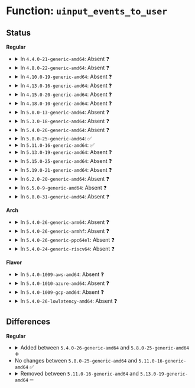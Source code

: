 # Function: <code>uinput_events_to_user</code>

## Status
<b>Regular</b>
<ul>
<li>
<details>
<summary>In <code>4.4.0-21-generic-amd64</code>: Absent ❓</summary>

```json
{
  "name": "uinput_events_to_user",
  "collision_type": "Unique Static",
  "inline_type": "Full",
  "funcs": [
    {
      "addr": 18446744071585606684,
      "name": "uinput_events_to_user",
      "external": false,
      "loc": "drivers/input/misc/uinput.c:502",
      "file": "drivers/input/misc/uinput.c",
      "inline": "not declared, inlined",
      "caller_inline": [
        "drivers/input/misc/uinput.c:uinput_read"
      ],
      "caller_func": []
    }
  ],
  "symbols": []
}
```
</details>
</li>
<li>
<details>
<summary>In <code>4.8.0-22-generic-amd64</code>: Absent ❓</summary>

```json
{
  "name": "uinput_events_to_user",
  "collision_type": "Unique Static",
  "inline_type": "Full",
  "funcs": [
    {
      "addr": 18446744071586001933,
      "name": "uinput_events_to_user",
      "external": false,
      "loc": "drivers/input/misc/uinput.c:580",
      "file": "drivers/input/misc/uinput.c",
      "inline": "not declared, inlined",
      "caller_inline": [
        "drivers/input/misc/uinput.c:uinput_read"
      ],
      "caller_func": []
    }
  ],
  "symbols": []
}
```
</details>
</li>
<li>
<details>
<summary>In <code>4.10.0-19-generic-amd64</code>: Absent ❓</summary>

```json
{
  "name": "uinput_events_to_user",
  "collision_type": "Unique Static",
  "inline_type": "Full",
  "funcs": [
    {
      "addr": 18446744071586197877,
      "name": "uinput_events_to_user",
      "external": false,
      "loc": "drivers/input/misc/uinput.c:588",
      "file": "drivers/input/misc/uinput.c",
      "inline": "not declared, inlined",
      "caller_inline": [
        "drivers/input/misc/uinput.c:uinput_read"
      ],
      "caller_func": []
    }
  ],
  "symbols": []
}
```
</details>
</li>
<li>
<details>
<summary>In <code>4.13.0-16-generic-amd64</code>: Absent ❓</summary>

```json
{
  "name": "uinput_events_to_user",
  "collision_type": "Unique Static",
  "inline_type": "Full",
  "funcs": [
    {
      "addr": 18446744071586285899,
      "name": "uinput_events_to_user",
      "external": false,
      "loc": "drivers/input/misc/uinput.c:589",
      "file": "drivers/input/misc/uinput.c",
      "inline": "not declared, inlined",
      "caller_inline": [
        "drivers/input/misc/uinput.c:uinput_read"
      ],
      "caller_func": []
    }
  ],
  "symbols": []
}
```
</details>
</li>
<li>
<details>
<summary>In <code>4.15.0-20-generic-amd64</code>: Absent ❓</summary>

```json
{
  "name": "uinput_events_to_user",
  "collision_type": "Unique Static",
  "inline_type": "Full",
  "funcs": [
    {
      "addr": 18446744071586749369,
      "name": "uinput_events_to_user",
      "external": false,
      "loc": "drivers/input/misc/uinput.c:644",
      "file": "drivers/input/misc/uinput.c",
      "inline": "not declared, inlined",
      "caller_inline": [
        "drivers/input/misc/uinput.c:uinput_read"
      ],
      "caller_func": []
    }
  ],
  "symbols": []
}
```
</details>
</li>
<li>
<details>
<summary>In <code>4.18.0-10-generic-amd64</code>: Absent ❓</summary>

```json
{
  "name": "uinput_events_to_user",
  "collision_type": "Unique Static",
  "inline_type": "Full",
  "funcs": [
    {
      "addr": 0,
      "name": "uinput_events_to_user",
      "external": false,
      "loc": "drivers/input/misc/uinput.c:647",
      "file": "drivers/input/misc/uinput.c",
      "inline": "not declared, inlined",
      "caller_inline": [
        "drivers/input/misc/uinput.c:uinput_read"
      ],
      "caller_func": []
    }
  ],
  "symbols": []
}
```
</details>
</li>
<li>
<details>
<summary>In <code>5.0.0-13-generic-amd64</code>: Absent ❓</summary>

```json
{
  "name": "uinput_events_to_user",
  "collision_type": "Unique Static",
  "inline_type": "Full",
  "funcs": [
    {
      "addr": 0,
      "name": "uinput_events_to_user",
      "external": false,
      "loc": "drivers/input/misc/uinput.c:649",
      "file": "drivers/input/misc/uinput.c",
      "inline": "not declared, inlined",
      "caller_inline": [
        "drivers/input/misc/uinput.c:uinput_read"
      ],
      "caller_func": []
    }
  ],
  "symbols": []
}
```
</details>
</li>
<li>
<details>
<summary>In <code>5.3.0-18-generic-amd64</code>: Absent ❓</summary>

```json
{
  "name": "uinput_events_to_user",
  "collision_type": "Unique Static",
  "inline_type": "Full",
  "funcs": [
    {
      "addr": 0,
      "name": "uinput_events_to_user",
      "external": false,
      "loc": "drivers/input/misc/uinput.c:636",
      "file": "drivers/input/misc/uinput.c",
      "inline": "not declared, inlined",
      "caller_inline": [
        "drivers/input/misc/uinput.c:uinput_read"
      ],
      "caller_func": []
    }
  ],
  "symbols": []
}
```
</details>
</li>
<li>
<details>
<summary>In <code>5.4.0-26-generic-amd64</code>: Absent ❓</summary>

```json
{
  "name": "uinput_events_to_user",
  "collision_type": "Unique Static",
  "inline_type": "Full",
  "funcs": [
    {
      "addr": 0,
      "name": "uinput_events_to_user",
      "external": false,
      "loc": "drivers/input/misc/uinput.c:639",
      "file": "drivers/input/misc/uinput.c",
      "inline": "not declared, inlined",
      "caller_inline": [
        "drivers/input/misc/uinput.c:uinput_read"
      ],
      "caller_func": []
    }
  ],
  "symbols": []
}
```
</details>
</li>
<li>
<details>
<summary>In <code>5.8.0-25-generic-amd64</code>: ✅</summary>

```c
ssize_t uinput_events_to_user(struct uinput_device * udev, char * buffer, size_t count)
```

```json
{
  "name": "uinput_events_to_user",
  "collision_type": "Unique Static",
  "inline_type": "No",
  "funcs": [
    {
      "addr": 18446744071588508272,
      "name": "uinput_events_to_user",
      "external": false,
      "loc": "drivers/input/misc/uinput.c:639",
      "file": "drivers/input/misc/uinput.c",
      "inline": "seen, unknown",
      "caller_inline": [],
      "caller_func": [
        "drivers/input/misc/uinput.c:uinput_read"
      ]
    }
  ],
  "symbols": [
    {
      "addr": 18446744071588508272,
      "name": "uinput_events_to_user",
      "section": ".text",
      "bind": "STB_LOCAL",
      "size": 386
    }
  ]
}
```
</details>
</li>
<li>
<details>
<summary>In <code>5.11.0-16-generic-amd64</code>: ✅</summary>

```c
ssize_t uinput_events_to_user(struct uinput_device * udev, char * buffer, size_t count)
```

```json
{
  "name": "uinput_events_to_user",
  "collision_type": "Unique Static",
  "inline_type": "No",
  "funcs": [
    {
      "addr": 18446744071588533856,
      "name": "uinput_events_to_user",
      "external": false,
      "loc": "drivers/input/misc/uinput.c:639",
      "file": "drivers/input/misc/uinput.c",
      "inline": "seen, unknown",
      "caller_inline": [],
      "caller_func": [
        "drivers/input/misc/uinput.c:uinput_read"
      ]
    }
  ],
  "symbols": [
    {
      "addr": 18446744071588533856,
      "name": "uinput_events_to_user",
      "section": ".text",
      "bind": "STB_LOCAL",
      "size": 386
    }
  ]
}
```
</details>
</li>
<li>
<details>
<summary>In <code>5.13.0-19-generic-amd64</code>: Absent ❓</summary>

```json
{
  "name": "uinput_events_to_user",
  "collision_type": "Unique Static",
  "inline_type": "Full",
  "funcs": [
    {
      "addr": 0,
      "name": "uinput_events_to_user",
      "external": false,
      "loc": "drivers/input/misc/uinput.c:639",
      "file": "drivers/input/misc/uinput.c",
      "inline": "not declared, inlined",
      "caller_inline": [
        "drivers/input/misc/uinput.c:uinput_read"
      ],
      "caller_func": []
    }
  ],
  "symbols": []
}
```
</details>
</li>
<li>
<details>
<summary>In <code>5.15.0-25-generic-amd64</code>: Absent ❓</summary>

```json
{
  "name": "uinput_events_to_user",
  "collision_type": "Unique Static",
  "inline_type": "Full",
  "funcs": [
    {
      "addr": 0,
      "name": "uinput_events_to_user",
      "external": false,
      "loc": "drivers/input/misc/uinput.c:639",
      "file": "drivers/input/misc/uinput.c",
      "inline": "not declared, inlined",
      "caller_inline": [
        "drivers/input/misc/uinput.c:uinput_read"
      ],
      "caller_func": []
    }
  ],
  "symbols": []
}
```
</details>
</li>
<li>
<details>
<summary>In <code>5.19.0-21-generic-amd64</code>: Absent ❓</summary>

```json
{
  "name": "uinput_events_to_user",
  "collision_type": "Unique Static",
  "inline_type": "Full",
  "funcs": [
    {
      "addr": 18446744071590526049,
      "name": "uinput_events_to_user",
      "external": false,
      "loc": "drivers/input/misc/uinput.c:639",
      "file": "drivers/input/misc/uinput.c",
      "inline": "not declared, inlined",
      "caller_inline": [
        "drivers/input/misc/uinput.c:uinput_read"
      ],
      "caller_func": []
    }
  ],
  "symbols": []
}
```
</details>
</li>
<li>
<details>
<summary>In <code>6.2.0-20-generic-amd64</code>: Absent ❓</summary>

```json
{
  "name": "uinput_events_to_user",
  "collision_type": "Unique Static",
  "inline_type": "Full",
  "funcs": [
    {
      "addr": 18446744071592177393,
      "name": "uinput_events_to_user",
      "external": false,
      "loc": "drivers/input/misc/uinput.c:639",
      "file": "drivers/input/misc/uinput.c",
      "inline": "not declared, inlined",
      "caller_inline": [
        "drivers/input/misc/uinput.c:uinput_read"
      ],
      "caller_func": []
    }
  ],
  "symbols": []
}
```
</details>
</li>
<li>
<details>
<summary>In <code>6.5.0-9-generic-amd64</code>: Absent ❓</summary>

```json
{
  "name": "uinput_events_to_user",
  "collision_type": "Unique Static",
  "inline_type": "Full",
  "funcs": [
    {
      "addr": 18446744071592600977,
      "name": "uinput_events_to_user",
      "external": false,
      "loc": "drivers/input/misc/uinput.c:673",
      "file": "drivers/input/misc/uinput.c",
      "inline": "not declared, inlined",
      "caller_inline": [
        "drivers/input/misc/uinput.c:uinput_read"
      ],
      "caller_func": []
    }
  ],
  "symbols": []
}
```
</details>
</li>
<li>
<details>
<summary>In <code>6.8.0-31-generic-amd64</code>: Absent ❓</summary>

```json
{
  "name": "uinput_events_to_user",
  "collision_type": "Unique Static",
  "inline_type": "Full",
  "funcs": [
    {
      "addr": 18446744071593345681,
      "name": "uinput_events_to_user",
      "external": false,
      "loc": "drivers/input/misc/uinput.c:673",
      "file": "drivers/input/misc/uinput.c",
      "inline": "not declared, inlined",
      "caller_inline": [
        "drivers/input/misc/uinput.c:uinput_read"
      ],
      "caller_func": []
    }
  ],
  "symbols": []
}
```
</details>
</li>
</ul>
<b>Arch</b>
<ul>
<li>
<details>
<summary>In <code>5.4.0-26-generic-arm64</code>: Absent ❓</summary>

```json
{
  "name": "uinput_events_to_user",
  "collision_type": "Unique Static",
  "inline_type": "Full",
  "funcs": [
    {
      "addr": 0,
      "name": "uinput_events_to_user",
      "external": false,
      "loc": "drivers/input/misc/uinput.c:639",
      "file": "drivers/input/misc/uinput.c",
      "inline": "not declared, inlined",
      "caller_inline": [
        "drivers/input/misc/uinput.c:uinput_read"
      ],
      "caller_func": []
    }
  ],
  "symbols": []
}
```
</details>
</li>
<li>
<details>
<summary>In <code>5.4.0-26-generic-armhf</code>: Absent ❓</summary>

```json
{
  "name": "uinput_events_to_user",
  "collision_type": "Unique Static",
  "inline_type": "Full",
  "funcs": [
    {
      "addr": 0,
      "name": "uinput_events_to_user",
      "external": false,
      "loc": "drivers/input/misc/uinput.c:639",
      "file": "drivers/input/misc/uinput.c",
      "inline": "not declared, inlined",
      "caller_inline": [
        "drivers/input/misc/uinput.c:uinput_read"
      ],
      "caller_func": []
    }
  ],
  "symbols": []
}
```
</details>
</li>
<li>
<details>
<summary>In <code>5.4.0-26-generic-ppc64el</code>: Absent ❓</summary>

```json
{
  "name": "uinput_events_to_user",
  "collision_type": "Unique Static",
  "inline_type": "Full",
  "funcs": [
    {
      "addr": 0,
      "name": "uinput_events_to_user",
      "external": false,
      "loc": "drivers/input/misc/uinput.c:639",
      "file": "drivers/input/misc/uinput.c",
      "inline": "not declared, inlined",
      "caller_inline": [
        "drivers/input/misc/uinput.c:uinput_read"
      ],
      "caller_func": []
    }
  ],
  "symbols": []
}
```
</details>
</li>
<li>
<details>
<summary>In <code>5.4.0-24-generic-riscv64</code>: Absent ❓</summary>

```json
{
  "name": "uinput_events_to_user",
  "collision_type": "Unique Static",
  "inline_type": "Full",
  "funcs": [
    {
      "addr": 18446743936277619302,
      "name": "uinput_events_to_user",
      "external": false,
      "loc": "drivers/input/misc/uinput.c:639",
      "file": "drivers/input/misc/uinput.c",
      "inline": "not declared, inlined",
      "caller_inline": [
        "drivers/input/misc/uinput.c:uinput_read"
      ],
      "caller_func": []
    }
  ],
  "symbols": []
}
```
</details>
</li>
</ul>
<b>Flavor</b>
<ul>
<li>
<details>
<summary>In <code>5.4.0-1009-aws-amd64</code>: Absent ❓</summary>

```json
{
  "name": "uinput_events_to_user",
  "collision_type": "Unique Static",
  "inline_type": "Full",
  "funcs": [
    {
      "addr": 0,
      "name": "uinput_events_to_user",
      "external": false,
      "loc": "drivers/input/misc/uinput.c:639",
      "file": "drivers/input/misc/uinput.c",
      "inline": "not declared, inlined",
      "caller_inline": [
        "drivers/input/misc/uinput.c:uinput_read"
      ],
      "caller_func": []
    }
  ],
  "symbols": []
}
```
</details>
</li>
<li>
<details>
<summary>In <code>5.4.0-1010-azure-amd64</code>: Absent ❓</summary>

```json
{
  "name": "uinput_events_to_user",
  "collision_type": "Unique Static",
  "inline_type": "Full",
  "funcs": [
    {
      "addr": 0,
      "name": "uinput_events_to_user",
      "external": false,
      "loc": "drivers/input/misc/uinput.c:639",
      "file": "drivers/input/misc/uinput.c",
      "inline": "not declared, inlined",
      "caller_inline": [
        "drivers/input/misc/uinput.c:uinput_read"
      ],
      "caller_func": []
    }
  ],
  "symbols": []
}
```
</details>
</li>
<li>
<details>
<summary>In <code>5.4.0-1009-gcp-amd64</code>: Absent ❓</summary>

```json
{
  "name": "uinput_events_to_user",
  "collision_type": "Unique Static",
  "inline_type": "Full",
  "funcs": [
    {
      "addr": 0,
      "name": "uinput_events_to_user",
      "external": false,
      "loc": "drivers/input/misc/uinput.c:639",
      "file": "drivers/input/misc/uinput.c",
      "inline": "not declared, inlined",
      "caller_inline": [
        "drivers/input/misc/uinput.c:uinput_read"
      ],
      "caller_func": []
    }
  ],
  "symbols": []
}
```
</details>
</li>
<li>
<details>
<summary>In <code>5.4.0-26-lowlatency-amd64</code>: Absent ❓</summary>

```json
{
  "name": "uinput_events_to_user",
  "collision_type": "Unique Static",
  "inline_type": "Full",
  "funcs": [
    {
      "addr": 0,
      "name": "uinput_events_to_user",
      "external": false,
      "loc": "drivers/input/misc/uinput.c:639",
      "file": "drivers/input/misc/uinput.c",
      "inline": "not declared, inlined",
      "caller_inline": [
        "drivers/input/misc/uinput.c:uinput_read"
      ],
      "caller_func": []
    }
  ],
  "symbols": []
}
```
</details>
</li>
</ul>

## Differences
<b>Regular</b>
<ul>
<li>
<details>
<summary>Added between <code>5.4.0-26-generic-amd64</code> and <code>5.8.0-25-generic-amd64</code> ➕</summary>

```c
ssize_t uinput_events_to_user(struct uinput_device * udev, char * buffer, size_t count)
```
</details>
</li>
<li>
No changes between <code>5.8.0-25-generic-amd64</code> and <code>5.11.0-16-generic-amd64</code> ✅
</li>
<li>
<details>
<summary>Removed between <code>5.11.0-16-generic-amd64</code> and <code>5.13.0-19-generic-amd64</code> ➖</summary>

```c
ssize_t uinput_events_to_user(struct uinput_device * udev, char * buffer, size_t count)
```
</details>
</li>
</ul>
